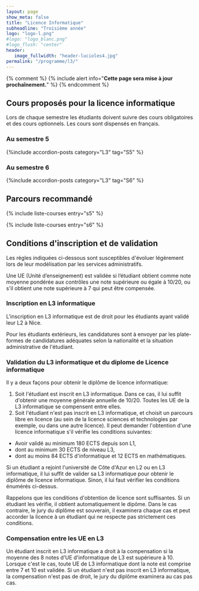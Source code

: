 ```yaml
---
layout: page
show_meta: false
title: "Licence Informatique"
subheadline: "Troisième année"
logo: "logo-l.png"
#logo: "logo_blanc.png"
#logo_flush: "center"
header:
   image_fullwidth: "header-lucioles4.jpg"
permalink: "/programme/l3/"
---
```


{% comment %}
{% include alert info="<b>Cette page sera mise à jour prochaînement.</b>" %}
{% endcomment %}

## Cours proposés pour la licence informatique ##

Lors de chaque semestre les étudiants doivent suivre des cours obligatoires et des cours optionnels.
Les cours sont dispensés en français.

### Au semestre 5 ###

{%include accordion-posts category="L3" tag="S5" %}

### Au semestre 6 ###

{%include accordion-posts category="L3" tag="S6" %}

## Parcours recommandé ##

{% include liste-courses entry="s5" %}

{% include liste-courses entry="s6" %}

## Conditions d'inscription et de validation ##

Les règles indiquées ci-dessous sont susceptibles d'évoluer légèrement lors de leur modélisation par les services administratifs.

Une UE (Unité d’enseignement) est validée si l’étudiant obtient comme note moyenne pondérée aux contrôles une note supérieure ou égale à 10/20, ou s'il obtient une note supérieure à 7 qui peut être compensée.

### Inscription en L3 informatique ###

L'inscription en L3 informatique est de droit pour les étudiants ayant validé leur L2 à Nice.

Pour les étudiants extérieurs, les candidatures sont à envoyer par les plate-formes de candidatures adéquates selon la nationalité et la situation administrative de l'étudiant.

### Validation du L3 informatique et du diplome de Licence informatique ###

Il y a deux façons pour obtenir le diplôme de licence informatique:

1. Soit l'étudiant est inscrit en L3 informatique. Dans ce cas, il lui suffit d'obtenir une moyenne générale annuelle de 10/20. Toutes les UE de la L3 informatique se compensent entre elles.
2. Soit l'étudiant n'est pas inscrit en L3 informatique, et choisit un parcours libre en licence (au sein de la licence sciences et technologies par exemple, ou dans une autre licence). Il peut demander l'obtention d'une licence informatique s'il vérifie les conditions suivantes:
  - Avoir validé au minimum 180 ECTS depuis son L1,  
  - dont au minimum 30 ECTS de niveau L3,
  - dont au moins 84 ECTS d'informatique et 12 ECTS en mathématiques.

Si un étudiant a rejoint l'université de Côte d'Azur en L2 ou en L3 informatique, il lui suffit de valider sa L3 informatique pour obtenir le diplôme de licence informatique. Sinon, il lui faut vérifier les conditions énumérés ci-dessus.

Rappelons que les conditions d'obtention de licence sont suffisantes. Si un étudiant les vérifie, il obtient automatiquement le dipôme. Dans le cas contraire, le jury du diplôme est souverain, il examinera chaque cas et peut accorder la licence à un étudiant qui ne respecte pas strictement ces conditions.

### Compensation entre les UE en L3 ###

Un étudiant inscrit en L3 informatique a droit à la compensation si la moyenne des 8 notes d'UE d'informatique de L3 est supérieure à 10.
Lorsque c'est le cas, toute UE de L3 informatique dont la note est comprise entre 7 et 10 est validée. Si un étudiant n'est pas inscrit en L3 informatique, la compensation n'est pas de droit, le jury du diplôme examinera au cas pas cas.
